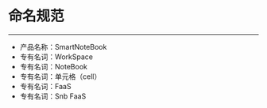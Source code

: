 # 命名规范
---

- 产品名称：SmartNoteBook
- 专有名词：WorkSpace
- 专有名词：NoteBook
- 专有名词：单元格（cell）
- 专有名词：FaaS
- 专有名词：Snb FaaS
